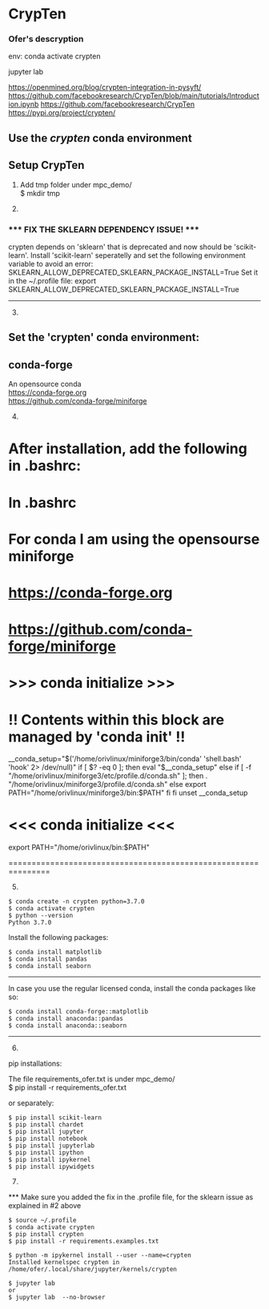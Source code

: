 # CrypTen
### Ofer's descryption

env:
conda activate crypten

jupyter lab


https://openmined.org/blog/crypten-integration-in-pysyft/
https://github.com/facebookresearch/CrypTen/blob/main/tutorials/Introduction.ipynb
https://github.com/facebookresearch/CrypTen     
https://pypi.org/project/crypten/            


## Use the ***crypten*** conda environment

## Setup CrypTen

1) Add tmp folder under mpc_demo/          
		$ mkdir tmp

2)     
### *** FIX THE SKLEARN DEPENDENCY ISSUE! ***
crypten depends on 'sklearn' that is deprecated and now should be 'scikit-learn'.
Install 'scikit-learn' seperatelly and set the following environment variable to avoid an error:
SKLEARN_ALLOW_DEPRECATED_SKLEARN_PACKAGE_INSTALL=True
Set it in the ~/.profile file:
	export SKLEARN_ALLOW_DEPRECATED_SKLEARN_PACKAGE_INSTALL=True

---------------------------------------------------------------------------

3)     
## Set the 'crypten' conda environment:    

## conda-forge
An opensource conda           
https://conda-forge.org       
https://github.com/conda-forge/miniforge           

4)    
After installation, add the following in .bashrc:              
===============================================================
In .bashrc
==========

# For conda I am using the opensourse miniforge
# https://conda-forge.org
# https://github.com/conda-forge/miniforge

# >>> conda initialize >>>
# !! Contents within this block are managed by 'conda init' !!
__conda_setup="$('/home/orivlinux/miniforge3/bin/conda' 'shell.bash' 'hook' 2> /dev/null)"
if [ $? -eq 0 ]; then
    eval "$__conda_setup"
else
    if [ -f "/home/orivlinux/miniforge3/etc/profile.d/conda.sh" ]; then
        . "/home/orivlinux/miniforge3/profile.d/conda.sh"
    else
        export PATH="/home/orivlinux/miniforge3/bin:$PATH"
    fi
fi
unset __conda_setup
# <<< conda initialize <<<

export PATH="/home/orivlinux/bin:$PATH"

===============================================================

5)    

	$ conda create -n crypten python=3.7.0
	$ conda activate crypten
	$ python --version
	Python 3.7.0

Install the following packages:    

	$ conda install matplotlib
	$ conda install pandas
	$ conda install seaborn

----------------------------------------------------
In case you use the regular licensed conda, install the conda packages like so:

	$ conda install conda-forge::matplotlib
	$ conda install anaconda::pandas
	$ conda install anaconda::seaborn
----------------------------------------------------

6)     

pip installations:

The file requirements_ofer.txt is under mpc_demo/    
	$ pip install -r requirements_ofer.txt

or separately:

	$ pip install scikit-learn
	$ pip install chardet
	$ pip install jupyter
	$ pip install notebook
	$ pip install jupyterlab
	$ pip install ipython
	$ pip install ipykernel
	$ pip install ipywidgets


7)    
*** Make sure you added the fix in the .profile file, for the sklearn issue as explained in #2 above     

	$ source ~/.profile
	$ conda activate crypten
	$ pip install crypten
	$ pip install -r requirements.examples.txt

	$ python -m ipykernel install --user --name=crypten
	Installed kernelspec crypten in /home/ofer/.local/share/jupyter/kernels/crypten

	$ jupyter lab
	or
	$ jupyter lab  --no-browser


